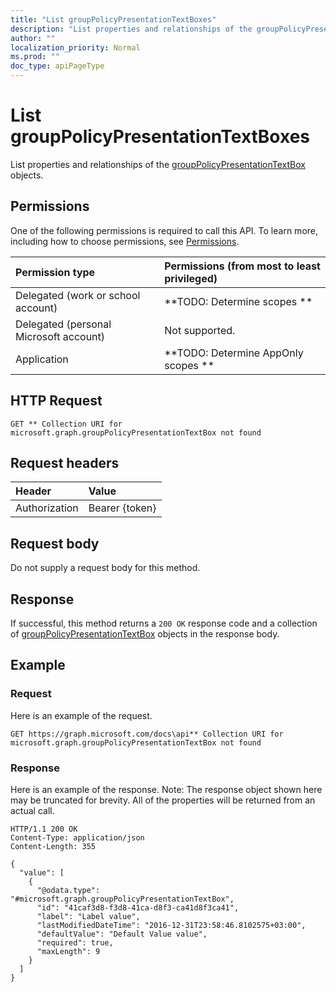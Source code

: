 ```yaml
---
title: "List groupPolicyPresentationTextBoxes"
description: "List properties and relationships of the groupPolicyPresentationTextBox objects."
author: ""
localization_priority: Normal
ms.prod: ""
doc_type: apiPageType
---
```


# List groupPolicyPresentationTextBoxes

List properties and relationships of the [groupPolicyPresentationTextBox](../resources/grouppolicypresentationtextbox.md) objects.

## Permissions
One of the following permissions is required to call this API. To learn more, including how to choose permissions, see [Permissions](/concepts/permissions-reference.md).

|Permission type|Permissions (from most to least privileged)|
|:---|:---|
|Delegated (work or school account)|**TODO: Determine scopes **|
|Delegated (personal Microsoft account)|Not supported.|
|Application|**TODO: Determine AppOnly scopes **|

## HTTP Request
<!-- {
  "blockType": "ignored"
}
-->
``` http
GET ** Collection URI for microsoft.graph.groupPolicyPresentationTextBox not found
```

## Request headers
|Header|Value|
|:---|:---|
|Authorization|Bearer {token}|

## Request body
Do not supply a request body for this method.

## Response
If successful, this method returns a `200 OK` response code and a collection of [groupPolicyPresentationTextBox](../resources/grouppolicypresentationtextbox.md) objects in the response body.

## Example

### Request
Here is an example of the request.
<!-- {
  "blockType": "request",
  "name": "get_grouppolicypresentationtextbox"
}
-->
``` http
GET https://graph.microsoft.com/docs\api** Collection URI for microsoft.graph.groupPolicyPresentationTextBox not found
```

### Response
Here is an example of the response. Note: The response object shown here may be truncated for brevity. All of the properties will be returned from an actual call.
<!-- {
  "blockType": "response",
  "truncated": true,
  "@odata.type": "collection(microsoft.graph.grouppolicypresentationtextbox)"
}
-->
``` http
HTTP/1.1 200 OK
Content-Type: application/json
Content-Length: 355

{
  "value": [
    {
      "@odata.type": "#microsoft.graph.groupPolicyPresentationTextBox",
      "id": "41caf3d8-f3d8-41ca-d8f3-ca41d8f3ca41",
      "label": "Label value",
      "lastModifiedDateTime": "2016-12-31T23:58:46.8102575+03:00",
      "defaultValue": "Default Value value",
      "required": true,
      "maxLength": 9
    }
  ]
}
```

